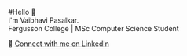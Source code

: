 #Hello 👋  
I'm Vaibhavi Pasalkar.  
Fergusson College | MSc Computer Science Student

🔗 [Connect with me on LinkedIn](https://www.linkedin.com/in/vaibhavi-pasalkar-0664a2319/)
